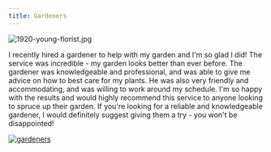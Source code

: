```yaml
---
title: Gardeners
---
```


![1920-young-florist.jpg](/1920-young-florist.jpg)

I recently hired a gardener to help with my garden and I'm so glad I did! The service was incredible - my garden looks better than ever before. The gardener was knowledgeable and professional, and was able to give me advice on how to best care for my plants. He was also very friendly and accommodating, and was willing to work around my schedule. I'm so happy with the results and would highly recommend this service to anyone looking to spruce up their garden. If you're looking for a reliable and knowledgeable gardener, I would definitely suggest giving them a try - you won't be disappointed!

[![gardeners](<https://dabuttonfactory.com/button.png?t=CHECK+SERVICE&f=Noto+Sans-Bold&ts=26&tc=fff&hp=45&vp=20&c=11&bgt=unicolored&bgc=4bd42f>)](<https://www.bark.com/?a_aid=5d2d0e83cdc3>)